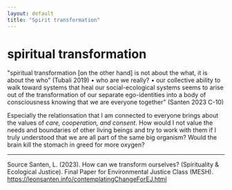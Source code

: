 ```yaml
---
layout: default
title: "Spirit transformation"
---
```


# spiritual transformation 

"spiritual transformation [on the other hand] is not about the what, it is about the who” (Tubali 2019) • who are we really? • our collective ability to walk toward systems that heal our social-ecological systems seems to arise out of the transformation of our separate ego-identities into a body of consciousness knowing that we are everyone together" (Santen 2023 C-10)


Especially the relationsation that I am connected to everyone brings about the values of *care, cooperation, and consent*. How would I not value the needs and boundaries of other living beings and try to work with them if I truly understood that we are all part of the same big organism? Would the brain kill the stomach in greed for more oxygen?

__________
Source
Santen, L. (2023). How can we transform ourselves? (Spirituality & Ecological Justice). Final Paper for Environmental Justice Class (MESH). https://leonsanten.info/contemplatingChangeForEJ.html